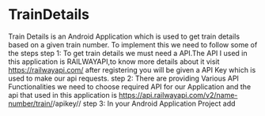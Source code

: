# TrainDetails
Train Details is an Android Application which is used to get train details based on a given train number.
To implement this we need to follow some of the steps
step 1:
To get train details we must need a API.The API I used in this application is RAILWAYAPI,to know more details about it
visit  https://railwayapi.com/ 
after registering you will be given a API Key which is used to make our api requests.
step 2:
There are providing Various API Functionalities we need to choose required API for our Application and the api that used in this application is
https://api.railwayapi.com/v2/name-number/train/<name or number>/apikey/<apikey>/
step 3:
In your Android Application Project add


